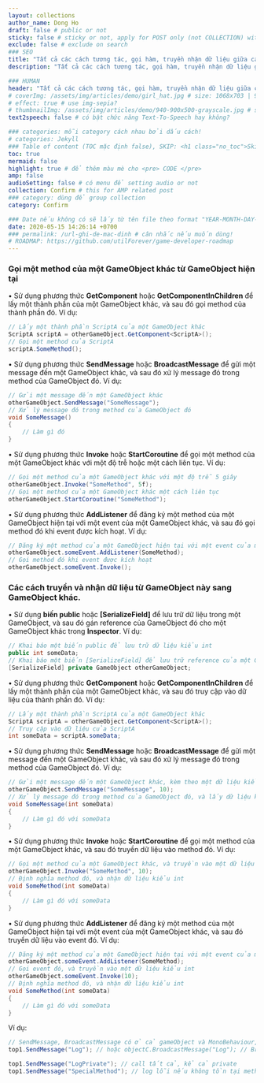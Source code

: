 ```yaml
---
layout: collections
author_name: Dong Ho
draft: false # public or not
sticky: false # sticky or not, apply for POST only (not COLLECTION) with including thumbnailImg
exclude: false # exclude on search
### SEO
title: "Tất cả các cách tương tác, gọi hàm, truyền nhận dữ liệu giữa các GameObject"
description: "Tất cả các cách tương tác, gọi hàm, truyền nhận dữ liệu giữa các GameObject"

### HUMAN
header: "Tất cả các cách tương tác, gọi hàm, truyền nhận dữ liệu giữa các GameObject"
# coverImg: /assets/img/articles/demo/girl_hat.jpg # size: 1068x703 | 900x500 | 600x400
# effect: true # use img-sepia?
# thumbnailImg: /assets/img/articles/demo/940-900x500-grayscale.jpg # size: 900x500 | 600x400
text2speech: false # có bật chức năng Text-To-Speech hay không?

### categories: mỗi category cách nhau bởi dấu cách!
# categories: Jekyll
### Table of content (TOC mặc định false), SKIP: <h1 class="no_toc">Skip toc</h1> hoặc <div class="no_toc_section">
toc: true
mermaid: false
highlight: true # để thêm màu mè cho <pre> CODE </pre>
amp: false
audioSetting: false # có menu để setting audio or not
collection: Confirm # this for AMP related post
### category: dùng để group collection
category: Confirm

### Date nếu không có sẽ lấy từ tên file theo format "YEAR-MONTH-DAY-title.md"
date: 2020-05-15 14:26:14 +0700
### permalink: /url-ghi-de-mac-dinh # cân nhắc nếu muốn dùng!
# ROADMAP: https://github.com/utilForever/game-developer-roadmap
---
```


### Gọi một method của một GameObject khác từ GameObject hiện tại

•  Sử dụng phương thức **GetComponent** hoặc **GetComponentInChildren** để lấy một thành phần của một GameObject khác, và sau đó gọi method của thành phần đó. Ví dụ:<br>
```csharp
// Lấy một thành phần ScriptA của một GameObject khác
ScriptA scriptA = otherGameObject.GetComponent<ScriptA>();
// Gọi một method của ScriptA
scriptA.SomeMethod();
```

•  Sử dụng phương thức **SendMessage** hoặc **BroadcastMessage** để gửi một message đến một GameObject khác, và sau đó xử lý message đó trong method của GameObject đó. Ví dụ:<br>
```csharp
// Gửi một message đến một GameObject khác
otherGameObject.SendMessage("SomeMessage");
// Xử lý message đó trong method của GameObject đó
void SomeMessage()
{
	// Làm gì đó
}
```

•  Sử dụng phương thức **Invoke** hoặc **StartCoroutine** để gọi một method của một GameObject khác với một độ trễ hoặc một cách liên tục. Ví dụ:<br>
```csharp
// Gọi một method của một GameObject khác với một độ trễ 5 giây
otherGameObject.Invoke("SomeMethod", 5f);
// Gọi một method của một GameObject khác một cách liên tục
otherGameObject.StartCoroutine("SomeMethod");
```

•  Sử dụng phương thức **AddListener** để đăng ký một method của một GameObject hiện tại với một event của một GameObject khác, và sau đó gọi method đó khi event được kích hoạt. Ví dụ:<br>
```csharp
// Đăng ký một method của một GameObject hiện tại với một event của một GameObject khác
otherGameObject.someEvent.AddListener(SomeMethod);
// Gọi method đó khi event được kích hoạt
otherGameObject.someEvent.Invoke();
```

### Các cách truyền và nhận dữ liệu từ GameObject này sang GameObject khác.

•  Sử dụng **biến public** hoặc **[SerializeField]** để lưu trữ dữ liệu trong một GameObject, và sau đó gán reference của GameObject đó cho một GameObject khác trong **Inspector**. Ví dụ:<br>
```csharp
// Khai báo một biến public để lưu trữ dữ liệu kiểu int
public int someData;
// Khai báo một biến [SerializeField] để lưu trữ reference của một GameObject khác
[SerializeField] private GameObject otherGameObject;
```

•  Sử dụng phương thức **GetComponent** hoặc **GetComponentInChildren** để lấy một thành phần của một GameObject khác, và sau đó truy cập vào dữ liệu của thành phần đó. Ví dụ:<br>
```csharp
// Lấy một thành phần ScriptA của một GameObject khác
ScriptA scriptA = otherGameObject.GetComponent<ScriptA>();
// Truy cập vào dữ liệu của ScriptA
int someData = scriptA.someData;
```

•  Sử dụng phương thức **SendMessage** hoặc **BroadcastMessage** để gửi một message đến một GameObject khác, và sau đó xử lý message đó trong method của GameObject đó. Ví dụ:<br>
```csharp
// Gửi một message đến một GameObject khác, kèm theo một dữ liệu kiểu int
otherGameObject.SendMessage("SomeMessage", 10);
// Xử lý message đó trong method của GameObject đó, và lấy dữ liệu kiểu int
void SomeMessage(int someData)
{
	// Làm gì đó với someData
}
```

•  Sử dụng phương thức **Invoke** hoặc **StartCoroutine** để gọi một method của một GameObject khác, và sau đó truyền dữ liệu vào method đó. Ví dụ:<br>
```csharp
// Gọi một method của một GameObject khác, và truyền vào một dữ liệu kiểu int
otherGameObject.Invoke("SomeMethod", 10);
// Định nghĩa method đó, và nhận dữ liệu kiểu int
void SomeMethod(int someData)
{
	// Làm gì đó với someData
}
```

•  Sử dụng phương thức **AddListener** để đăng ký một method của một GameObject hiện tại với một event của một GameObject khác, và sau đó truyền dữ liệu vào event đó. Ví dụ:<br>
```csharp
// Đăng ký một method của một GameObject hiện tại với một event của một GameObject khác
otherGameObject.someEvent.AddListener(SomeMethod);
// Gọi event đó, và truyền vào một dữ liệu kiểu int
otherGameObject.someEvent.Invoke(10);
// Định nghĩa method đó, và nhận dữ liệu kiểu int
void SomeMethod(int someData)
{
	// Làm gì đó với someData
}
```

Ví dụ:<br>
```csharp
// SendMessage, BroadcastMessage có ở cả gameObject và MonoBehaviour, nhưng Invoke, StartCoroutine thì chỉ có trên MonoBehaviour
top1.SendMessage("Log"); // hoặc objectC.BroadcastMessage("Log"); // BroadcastMessage call tất cả, SendMessage chỉ THIS

top1.SendMessage("LogPrivate"); // call tất cả, kể cả private
top1.SendMessage("SpecialMethod"); // log lỗi nếu không tồn tại methodName
```